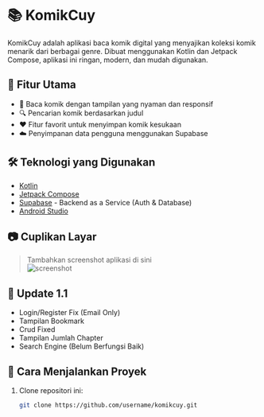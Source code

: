 # 📚 KomikCuy

KomikCuy adalah aplikasi baca komik digital yang menyajikan koleksi komik menarik dari berbagai genre. Dibuat menggunakan Kotlin dan Jetpack Compose, aplikasi ini ringan, modern, dan mudah digunakan.

## 🚀 Fitur Utama

- 📖 Baca komik dengan tampilan yang nyaman dan responsif
- 🔍 Pencarian komik berdasarkan judul 
- ❤️ Fitur favorit untuk menyimpan komik kesukaan
- ☁️ Penyimpanan data pengguna menggunakan Supabase

## 🛠️ Teknologi yang Digunakan

- [Kotlin](https://kotlinlang.org/)
- [Jetpack Compose](https://developer.android.com/jetpack/compose)
- [Supabase](https://supabase.com/) - Backend as a Service (Auth & Database)
- [Android Studio](https://developer.android.com/studio)

## 📷 Cuplikan Layar

> Tambahkan screenshot aplikasi di sini  
> ![screenshot](screenshots/home.png)

## 🔧 Update 1.1
- Login/Register Fix (Email Only)
- Tampilan Bookmark
- Crud Fixed
- Tampilan Jumlah Chapter
- Search Engine (Belum Berfungsi Baik)

## 📖 Cara Menjalankan Proyek

1. Clone repositori ini:
   ```bash
   git clone https://github.com/username/komikcuy.git
